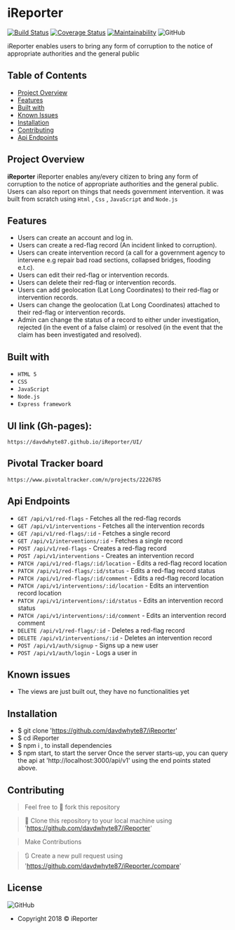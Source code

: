 # iReporter

[![Build Status](https://travis-ci.org/davdwhyte87/iReporter.svg?branch=api_get_records)](https://travis-ci.org/davdwhyte87/iReporter)
[![Coverage Status](https://coveralls.io/repos/github/davdwhyte87/iReporter/badge.svg?branch=api_get_records&service=github)](https://coveralls.io/github/davdwhyte87/iReporter?branch=api_get_records&service=github)
[![Maintainability](https://api.codeclimate.com/v1/badges/6d3c17678ddc23f0d8eb/maintainability)](https://codeclimate.com/github/davdwhyte87/iReporter/maintainability)
![GitHub](https://img.shields.io/github/license/mashape/apistatus.svg)

iReporter enables users  to bring any form of corruption to the notice of appropriate authorities and the general public


## Table of Contents

* [Project Overview](#Project-Overview)
* [Features](#Features)
* [Built with](#built-with)
* [Known Issues](#Known-issues)
* [Installation](#Installation)
* [Contributing](#Contributing)
* [Api Endpoints](#Api-Endpoints)


## Project Overview
**iReporter** iReporter enables any/every citizen to bring any form of corruption to the notice of appropriate authorities and the general public. Users can also report on things that needs government intervention. it was built from scratch using `Html` , `Css` , `JavaScript` and `Node.js`

## Features

- Users can create an account and log in.
- Users can create a red-flag record (An incident linked to corruption).
- Users can create intervention record (a call for a government agency to intervene e.g
repair bad road sections, collapsed bridges, flooding e.t.c).
- Users can edit their red-flag or intervention records.
- Users can delete their red-flag or intervention records.
- Users can add geolocation (Lat Long Coordinates) to their red-flag or intervention
records.
- Users can change the geolocation (Lat Long Coordinates) attached to their red-flag or
intervention records.
- Admin can change the status of a record to either under investigation, rejected (in the
event of a false claim) or resolved (in the event that the claim has been investigated and
resolved).


## Built with
- `HTML 5`
- `CSS`
- `JavaScript`
- `Node.js`
- `Express framework`

## UI link (Gh-pages): 
 `https://davdwhyte87.github.io/iReporter/UI/`

 ## Pivotal Tracker board
 `https://www.pivotaltracker.com/n/projects/2226785`

## Api Endpoints
- `GET /api/v1/red-flags` - Fetches all the red-flag records
- `GET /api/v1/interventions` - Fetches all the intervention records
- `GET /api/v1/red-flags/:id` - Fetches a single record
- `GET /api/v1/interventions/:id` - Fetches a single record
- `POST /api/v1/red-flags` - Creates a red-flag record
- `POST /api/v1/interventions` - Creates an intervention record
- `PATCH /api/v1/red-flags/:id/location` - Edits a red-flag record location
- `PATCH /api/v1/red-flags/:id/status` - Edits a red-flag record status
- `PATCH /api/v1/red-flags/:id/comment` - Edits a red-flag record location
- `PATCH /api/v1/interventions/:id/location` - Edits an intervention record location
- `PATCH /api/v1/interventions/:id/status` - Edits an intervention record status
- `PATCH /api/v1/interventions/:id/comment` - Edits an intervention record comment
- `DELETE /api/v1/red-flags/:id` - Deletes a red-flag record
- `DELETE /api/v1/interventions/:id` - Deletes an intervention record
- `POST /api/v1/auth/signup` - Signs up a new user
- `POST /api/v1/auth/login` - Logs a user in
 
 ## Known issues
- The views are just built out, they have no functionalities yet


## Installation

- $ git clone 'https://github.com/davdwhyte87/iReporter'
- $ cd iReporter
- $ npm i , to install dependencies
- $ npm start, to start the server
Once the server starts-up, you can query the api at 'http://localhost:3000/api/v1' using the end points stated above.

## Contributing
>  Feel free to 🍴 fork this repository

>  👯 Clone this repository to your local machine using 'https://github.com/davdwhyte87/iReporter'

> Make Contributions

> 🔃 Create a new pull request using 'https://github.com/davdwhyte87/iReporter./compare'


## License
![GitHub](https://img.shields.io/github/license/mashape/apistatus.svg)

- Copyright 2018 © iReporter
